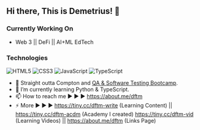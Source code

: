 ## Hi there, This is Demetrius! 👋



### Currently Working On
* Web 3 || DeFi || AI+ML EdTech



### Technologies
![HTML5](https://img.shields.io/badge/html5-%23E34F26.svg?style=for-the-badge&logo=html5&logoColor=white)
![CSS3](https://img.shields.io/badge/css3-%231572B6.svg?style=for-the-badge&logo=css3&logoColor=white)
![JavaScript](https://img.shields.io/badge/javascript-%23323330.svg?style=for-the-badge&logo=javascript&logoColor=%23F7DF1E)
![TypeScript](https://img.shields.io/badge/TypeScript-007ACC.svg?style=for-the-badge&logo=typescript&logoColor=white)



- 🔭 Straight outta Compton and [QA & Software Testing Bootcamp](https://www.workearly.gr/qa-automation-software-testing-school).
- 🌱 I’m currently learning Python & TypeScript.
- 📫 How to reach me ▶ ▶ ▶  https://about.me/dftm
- ⚡ More ▶ ▶ ▶             https://tiny.cc/dftm-write (Learning Content) || https://tiny.cc/dftm-acdm (Academy I created)
                              https://tiny.cc/dftm-vid (Learning Videos)    || https://about.me/dftm (Links Page)


